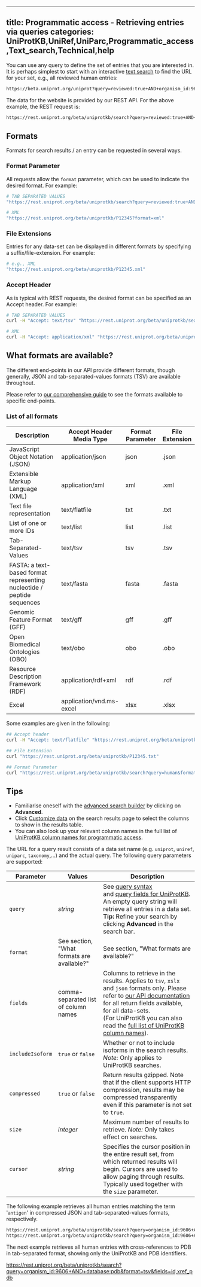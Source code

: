 
---
title: Programmatic access - Retrieving entries via queries
categories: UniProtKB,UniRef,UniParc,Programmatic_access,Text_search,Technical,help
---

You can use any query to define the set of entries that you are interested in. It is perhaps simplest to start with an interactive [text search](https://beta.uniprot.org/help/text%2Dsearch) to find the URL for your set, e.g., all reviewed human entries:
      
```bash
https://beta.uniprot.org/uniprot?query=reviewed:true+AND+organism_id:9606
```

The data for the website is provided by our REST API. For the above example, the REST request is:

```bash
https://rest.uniprot.org/beta/uniprotkb/search?query=reviewed:true+AND+organism_id:9606
```

## Formats

Formats for search results / an entry can be requested in several ways.
     
### Format Parameter
All requests allow the `format` parameter, which can be used to indicate the desired format. For example:

```bash
# TAB SEPARATED VALUES
"https://rest.uniprot.org/beta/uniprotkb/search?query=reviewed:true+AND+organism_id:9606&format=tsv"

# XML
"https://rest.uniprot.org/beta/uniprotkb/P12345?format=xml"
```

### File Extensions
Entries for any data-set can be displayed in different formats by specifying a suffix/file-extension. For example:        

```bash
# e.g., XML
"https://rest.uniprot.org/beta/uniprotkb/P12345.xml"
```
                                 
### Accept Header
As is typical with REST requests, the desired format can be specified as an Accept header. For example:

```bash
# TAB SEPARATED VALUES
curl -H "Accept: text/tsv" "https://rest.uniprot.org/beta/uniprotkb/search?query=reviewed:true+AND+organism_id:9606"

# XML
curl -H "Accept: application/xml" "https://rest.uniprot.org/beta/uniprotkb/P12345"
```
                   
## What formats are available?

The different end-points in our API provide different formats, though generally, JSON and tab-separated-values formats (TSV) are
available throughout. 

Please refer to [our comprehensive guide](https://rest.uniprot.org/beta/docs/) to see the formats available to specific end-points.
### List of all formats

| Description | Accept Header Media Type | Format Parameter | File Extension |
|-----|-----|-----|-----|
|JavaScript Object Notation (JSON) |application/json|json|.json|
|Extensible Markup Language (XML) |application/xml|xml|.xml|
|Text file representation|text/flatfile|txt|.txt|
|List of one or more IDs|text/list|list|.list|
|Tab-Separated-Values|text/tsv|tsv|.tsv|
|FASTA: a text-based format representing nucleotide / peptide sequences|text/fasta|fasta|.fasta|
|Genomic Feature Format (GFF) |text/gff|gff|.gff|
|Open Biomedical Ontologies (OBO) |text/obo|obo|.obo|
|Resource Description Framework (RDF)|application/rdf+xml|rdf|.rdf|
|Excel|application/vnd.ms-excel|xlsx|.xlsx|

Some examples are given in the following:               

```bash
## Accept header
curl -H "Accept: text/flatfile" "https://rest.uniprot.org/beta/uniprotkb/P12345"

## File Extension
curl "https://rest.uniprot.org/beta/uniprotkb/P12345.txt"

## Format Parameter 
curl "https://rest.uniprot.org/beta/uniprotkb/search?query=human&format=gff"
```

## Tips

*   Familiarise oneself with the [advanced search builder](http://beta.uniprot.org/help/advanced%5Fsearch) by clicking on **Advanced**.
*   Click [Customize data](http://beta.uniprot.org/help/customize) on the search results page to select the columns to show in the results table.
*   You can also look up your relevant column names in the full list of [UniProtKB column names for programmatic access](http://beta.uniprot.org/help/uniprotkb%5Fcolumn%5Fnames).

The URL for a query result consists of a data set name (e.g. `uniprot`, `uniref`, `uniparc`, `taxonomy`,...) and the actual query. The following query parameters are supported:
          
|Parameter|Values|Description|
|---------|------|-----------|
|`query`|_string_| See [query syntax](http://www.uniprot.org/help/text-search) <br> and [query fields for UniProtKB](http://beta.uniprot.org/help/query-fields). <br>An empty query string will retrieve all entries in a data set. **Tip:** Refine your search by clicking **Advanced** in the search bar.|
|`format`|See section, "What formats are available?"|See section, "What formats are available?"|
|`fields`|comma-separated list of column names|Columns to retrieve in the results. Applies to `tsv`, `xslx` and `json` formats only. Please refer to [our API documentation](https://rest.uniprot.org/beta/docs/) for all return fields available, for all data-sets. <br>(For UniProtKB you can also read the [full list of UniProtKB column names](http://www.uniprot.org/help/uniprotkb_column_names)).|
|`includeIsoform`|`true` or `false`|Whether or not to include isoforms in the search results. *Note:* Only applies to UniProtKB searches.|
|`compressed`|`true` or `false`| Return results gzipped. Note that if the client supports HTTP compression, results may be compressed transparently even if this parameter is not set to `true`.|
|`size`|_integer_|Maximum number of results to retrieve. *Note:* Only takes effect on searches.|
|`cursor`|_string_|Specifies the cursor position in the entire result set, from which returned results will begin. Cursors are used to allow paging through results. Typically used together with the `size` parameter.|

The following example retrieves all human entries matching the term '`antigen`' in compressed JSON and tab-separated-values formats, respectively.
                                                                                         
```bash
https://rest.uniprot.org/beta/uniprotkb/search?query=organism_id:9606+AND+antigen&format=json&compressed=true
https://rest.uniprot.org/beta/uniprotkb/search?query=organism_id:9606+AND+antigen&format=tsv&compressed=true
```

The next example retrieves all human entries with cross-references to PDB in tab-separated format, showing only the UniProtKB and PDB identifiers.

https://rest.uniprot.org/beta/uniprotkb/search?query=organism_id:9606+AND+database:pdb&format=tsv&fields=id,xref_pdb
